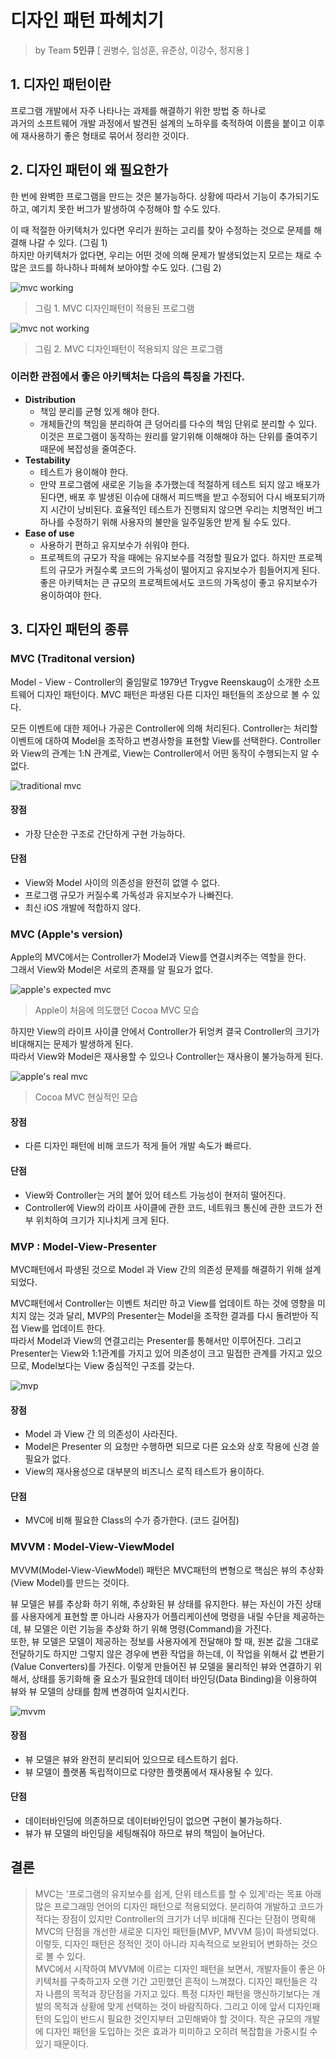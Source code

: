 # 디자인 패턴 파헤치기
> by Team **5인큐** [ 권병수, 임성훈, 유준상, 이강수, 정지용 ]

## 1. 디자인 패턴이란
프로그램 개발에서 자주 나타나는 과제를 해결하기 위한 방법 중 하나로  
과거의 소프트웨어 개발 과정에서 발견된 설계의 노하우를 축적하여 이름을 붙이고 이후에 재사용하기 좋은 형태로 묶어서 정리한 것이다.

## 2. 디자인 패턴이 왜 필요한가
한 번에 완벽한 프로그램을 만드는 것은 불가능하다. 상황에 따라서 기능이 추가되기도 하고, 예기치 못한 버그가 발생하여 수정해야 할 수도 있다.

이 때 적절한 아키텍처가 있다면 우리가 원하는 고리를 찾아 수정하는 것으로 문제를 해결해 나갈 수 있다. (그림 1)  
하지만 아키텍처가 없다면, 우리는 어떤 것에 의해 문제가 발생되었는지 모르는 채로 수 많은 코드를 하나하나 파헤쳐 보아야할 수도 있다. (그림 2)

![mvc working](images/Picture1.png)
> 그림 1. MVC 디자인패턴이 적용된 프로그램

![mvc not working](images/Picture2.png)
> 그림 2. MVC 디자인패턴이 적용되지 않은 프로그램

### 이러한 관점에서 좋은 아키텍처는 다음의 특징을 가진다.
+ **Distribution**
   + 책임 분리를 균형 있게 해야 한다.
   + 개체들간의 책임을 분리하여 큰 덩어리를 다수의 책임 단위로 분리할 수 있다. 이것은 프로그램이 동작하는 원리를 알기위해 이해해야 하는 단위를 줄여주기 때문에 복잡성을 줄여준다.
+ **Testability**
   + 테스트가 용이해야 한다.
   + 만약 프로그램에 새로운 기능을 추가했는데 적절하게 테스트 되지 않고 배포가 된다면, 배포 후 발생된 이슈에 대해서 피드백을 받고 수정되어 다시 배포되기까지 시간이 낭비된다. 효율적인 테스트가 진행되지 않으면 우리는 치명적인 버그 하나를 수정하기 위해 사용자의 불만을 일주일동안 받게 될 수도 있다.
+ **Ease of use**
   + 사용하기 편하고 유지보수가 쉬워야 한다.
   + 프로젝트의 규모가 작을 때에는 유지보수를 걱정할 필요가 없다. 하지만 프로젝트의 규모가 커질수록 코드의 가독성이 떨어지고 유지보수가 힘들어지게 된다. 좋은 아키텍처는 큰 규모의 프로젝트에서도 코드의 가독성이 좋고 유지보수가 용이하여야 한다.

## 3. 디자인 패턴의 종류

### MVC (Traditonal version)
Model - View - Controller의 줄임말로 1979년 Trygve Reenskaug이 소개한 소프트웨어 디자인 패턴이다. MVC 패턴은 파생된 다른 디자인 패턴들의 조상으로 볼 수 있다.

모든 이벤트에 대한 제어나 가공은 Controller에 의해 처리된다. Controller는 처리할 이벤트에 대하여 Model을 조작하고 변경사항을 표현할 View를 선택한다.  Controller와 View의 관계는 1:N 관계로, View는 Controller에서 어떤 동작이 수행되는지 알 수 없다.

![traditional mvc](images/TraditionalMVC.png)

#### 장점
+ 가장 단순한 구조로 간단하게 구현 가능하다.

#### 단점
+ View와 Model 사이의 의존성을 완전히 없앨 수 없다.
+ 프로그램 규모가 커질수록 가독성과 유지보수가 나빠진다.
+ 최신 iOS 개발에 적합하지 않다.

### MVC (Apple's version)
Apple의 MVC에서는 Controller가 Model과 View를 연결시켜주는 역할을 한다.  
그래서 View와 Model은 서로의 존재를 알 필요가 없다.

![apple's expected mvc](images/Picture3.png)
> Apple이 처음에 의도했던 Cocoa MVC 모습

하지만 View의 라이프 사이클 안에서 Controller가 뒤엉켜 결국 Controller의 크기가 비대해지는 문제가 발생하게 된다.  
따라서 View와 Model은 재사용할 수 있으나 Controller는 재사용이 불가능하게 된다.

![apple's real mvc](images/Picture4.png)
> Cocoa MVC 현실적인 모습

#### 장점
+ 다른 디자인 패턴에 비해 코드가 적게 들어 개발 속도가 빠르다.

#### 단점
+ View와 Controller는 거의 붙어 있어 테스트 가능성이 현저히 떨어진다.
+ Controller에 View의 라이프 사이클에 관한 코드, 네트워크 통신에 관한 코드가 전부 위치하여 크기가 지나치게 크게 된다.

### MVP : Model-View-Presenter
MVC패턴에서 파생된 것으로 Model 과 View 간의 의존성 문제를 해결하기 위해 설계되었다.

MVC패턴에서 Controller는 이벤트 처리만 하고 View를 업데이트 하는 것에 영향을 미치지 않는 것과 달리, MVP의 Presenter는 Model을 조작한 결과를 다시 돌려받아 직접 View를 업데이트 한다.  
따라서 Model과 View의 연결고리는 Presenter를 통해서만 이루어진다. 그리고 Presenter는 View와 1:1관계를 가지고 있어 의존성이 크고 밀접한 관계를 가지고 있으므로, Model보다는 View 중심적인 구조를 갖는다.

![mvp](images/Picture5.png)

#### 장점
+	Model 과 View 간 의 의존성이 사라진다.
+	Model은 Presenter 의 요청만 수행하면 되므로 다른 요소와 상호 작용에 신경 쓸 필요가 없다.
+	View의 재사용성으로 대부분의 비즈니스 로직 테스트가 용이하다.

#### 단점
+	MVC에 비해 필요한 Class의 수가 증가한다. (코드 길어짐)

### MVVM : Model-View-ViewModel

MVVM(Model-View-ViewModel) 패턴은 MVC패턴의 변형으로 핵심은 뷰의 추상화(View Model)를 만드는 것이다.  

뷰 모델은 뷰를 추상화 하기 위해, 추상화된 뷰 상태를 유지한다. 뷰는 자신이 가진 상태를 사용자에게 표현할 뿐 아니라 사용자가 어플리케이션에 명령을 내릴 수단을 제공하는데, 뷰 모델은 이런 기능을 추상화 하기 위해 명령(Command)을 가진다.  
또한, 뷰 모델은 모델이 제공하는 정보를 사용자에게 전달해야 할 때, 원본 값을 그대로 전달하기도 하지만 그렇지 않은 경우에 변환 작업을 하는데, 이 작업을 위해서 값 변환기(Value Converters)를 가진다.   이렇게 만들어진 뷰 모델을 물리적인 뷰와 연결하기 위해서, 상태를 동기화해 줄 요소가 필요한데 데이터 바인딩(Data Binding)을 이용하여 뷰와 뷰 모델의 상태를 함께 변경하여 일치시킨다.

![mvvm](images/Picture6.png)

#### 장점
+	뷰 모델은 뷰와 완전히 분리되어 있으므로 테스트하기 쉽다.
+	뷰 모델이 플랫폼 독립적이므로 다양한 플랫폼에서 재사용될 수 있다.

#### 단점
+	데이터바인딩에 의존하므로 데이터바인딩이 없으면 구현이 불가능하다.
+	뷰가 뷰 모델의 바인딩을 세팅해줘야 하므로 뷰의 책임이 늘어난다.

## 결론

> MVC는 '프로그램의 유지보수를 쉽게, 단위 테스트를 할 수 있게'라는 목표 아래 많은 프로그래밍 언어의 디자인 패턴으로 적용되었다. 분리하여 개발하고 코드가 적다는 장점이 있지만 Controller의 크기가 너무 비대해 진다는 단점이 명확해 MVC의 단점을 개선한 새로운 디자인
패턴들(MVP, MVVM 등)이 파생되었다. 이렇듯, 디자인 패턴은 정적인 것이 아니라 지속적으로 보완되어 변화하는 것으로 볼 수 있다.  
MVC에서 시작하여 MVVM에 이르는 디자인 패턴을 보면서, 개발자들이 좋은 아키텍처를 구축하고자 오랜 기간 고민했던 흔적이 느껴졌다. 디자인 패턴들은 각자 나름의 목적과 장단점을 가지고 있다. 특정 디자인 패턴을 맹신하기보다는 개발의 목적과 상황에 맞게 선택하는 것이 바람직하다. 그리고 이에 앞서 디자인패턴의 도입이 반드시 필요한 것인지부터 고민해봐야 할 것이다. 작은 규모의 개발에 디자인 패턴을 도입하는 것은 효과가 미미하고 오히려 복잡함을 가중시킬 수 있기 때문이다.
